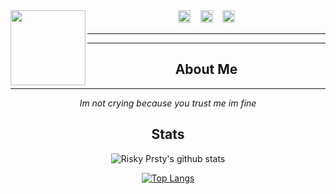 <img src="https://i.redd.it/l07udwq05mi31.png" width="120" height="120" align="left">

<center>
<a href="https://www.facebook.com/Alwxsky.Cherenkov.XD"><img src="https://image.flaticon.com/icons/svg/174/174848.svg" alt="alt text" width="20" height="20"></a>      &nbsp;&nbsp;   <a href="https://instagram.com/risky.prsty"><img src="https://image.flaticon.com/icons/svg/174/174855.svg" alt="alt text" width="20" height="20"></a>
 &nbsp;&nbsp; 
<a href="https://pinterest.com/riskyprsty"><img src="https://image.flaticon.com/icons/svg/174/174863.svg" alt="alt text" width="20" height="20"></a>



___
___

## **About Me**
___

_Im not crying because you trust me im fine_

## **Stats**
![Risky Prsty's github stats](https://github-readme-stats.vercel.app/api?username=riskyprsty&theme=blueberry&show_icons=true)

[![Top Langs](https://github-readme-stats.vercel.app/api/top-langs/?username=riskyprsty&layout=compact)](https://github.com/riskyprsty)
